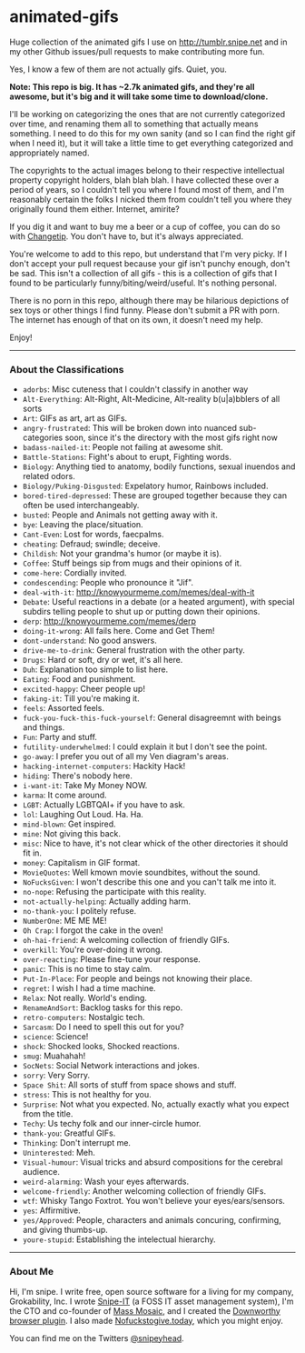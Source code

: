 # animated-gifs
Huge collection of the animated gifs I use on http://tumblr.snipe.net and in my other Github issues/pull requests to make contributing more fun.

Yes, I know a few of them are not actually gifs. Quiet, you.

**Note: This repo is big. It has ~2.7k animated gifs, and they're all awesome, but it's big and it will take some time to download/clone.**

I'll be working on categorizing the ones that are not currently categorized over time, and renaming them all to something that actually means something. I need to do this for my own sanity (and so I can find the right gif when I need it), but it will take a little time to get everything categorized and appropriately named.

The copyrights to the actual images belong to their respective intellectual property copyright holders, blah blah blah. I have collected these over a period of years, so I couldn't tell you where I found most of them, and I'm reasonably certain the folks I nicked them from couldn't tell you where they originally found them either. Internet, amirite?

If you dig it and want to buy me a beer or a cup of coffee, you can do so with [Changetip](https://www.changetip.com/tipme/snipe). You don't have to, but it's always appreciated.

You're welcome to add to this repo, but understand that I'm very picky. If I don't accept your pull request because your gif isn't punchy enough, don't be sad. This isn't a collection of all gifs - this is a collection of gifs that I found to be particularly funny/biting/weird/useful. It's nothing personal.

There is no porn in this repo, although there may be hilarious depictions of sex toys or other things I find funny. Please don't submit a PR with porn. The internet has enough of that on its own, it doesn't need my help. 

Enjoy!

-----

### About the Classifications

- `adorbs`: Misc cuteness that I couldn't classify in another way
- `Alt-Everything`: Alt-Right, Alt-Medicine, Alt-reality b(u|a)bblers of all sorts
- `Art`: GIFs as art, art as GIFs.
- `angry-frustrated`: This will be broken down into nuanced sub-categories soon, since it's the directory with the most gifs right now
- `badass-nailed-it`: People not failing at awesome shit.
- `Battle-Stations`: Fight's about to erupt, Fighting words.
- `Biology`: Anything tied to anatomy, bodily functions, sexual inuendos and related odors.
- `Biology/Puking-Disgusted`: Expelatory humor, Rainbows included.
- `bored-tired-depressed`: These are grouped together because they can often be used interchangeably.
- `busted`: People and Animals not getting away with it.
- `bye`: Leaving the place/situation.
- `Cant-Even`: Lost for words, faecpalms.
- `cheating`: Defraud; swindle; deceive.
- `Childish`: Not your grandma's humor (or maybe it is).
- `Coffee`: Stuff beings sip from mugs and their opinions of it.
- `come-here`: Cordially invited.
- `condescending`: People who pronounce it "Jif".
- `deal-with-it`: http://knowyourmeme.com/memes/deal-with-it
- `Debate`: Useful reactions in a debate (or a heated argument), with special subdirs telling people to shut up or putting down their opinions.
- `derp`: http://knowyourmeme.com/memes/derp
- `doing-it-wrong`: All fails here. Come and Get Them!
- `dont-understand`: No good answers.
- `drive-me-to-drink`: General frustration with the other party.
- `Drugs`: Hard or soft, dry or wet, it's all here.
- `Duh`: Explanation too simple to list here.
- `Eating`: Food and punishment.
- `excited-happy`: Cheer people up!
- `faking-it`: Till you're making it.
- `feels`: Assorted feels.
- `fuck-you-fuck-this-fuck-yourself`: General disagreemnt with beings and things.
- `Fun`: Party and stuff.
- `futility-underwhelmed`: I could explain it but I don't see the point.
- `go-away`: I prefer you out of all my Ven diagram's areas.
- `hacking-internet-computers`: Hackity Hack!
- `hiding`: There's nobody here.
- `i-want-it`: Take My Money NOW.
- `karma`: It come around.
- `LGBT`: Actually LGBTQAI+ if you have to ask.
- `lol`: Laughing Out Loud. Ha. Ha.
- `mind-blown`: Get inspired.
- `mine`: Not giving this back.
- `misc`: Nice to have, it's not clear whick of the other directories it should fit in.
- `money`: Capitalism in GIF format.
- `MovieQuotes`: Well kmown movie soundbites, without the sound.
- `NoFucksGiven`: I won't describe this one and you can't talk me into it.
- `no-nope`: Refusing the participate with this reality.
- `not-actually-helping`: Actually adding harm.
- `no-thank-you`: I politely refuse.
- `NumberOne`: ME ME ME!
- `Oh Crap`: I forgot the cake in the oven!
- `oh-hai-friend`: A welcoming collection of friendly GIFs.
- `overkill`: You're over-doing it wrong.
- `over-reacting`: Please fine-tune your response.
- `panic`: This is no time to stay calm.
- `Put-In-Place`: For people and beings not knowing their place.
- `regret`: I wish I had a time machine.
- `Relax`: Not really. World's ending.
- `RenameAndSort`: Backlog tasks for this repo.
- `retro-computers`: Nostalgic tech.
- `Sarcasm`: Do I need to spell this out for you?
- `science`: Science!
- `shock`: Shocked looks, Shocked reactions.
- `smug`: Muahahah!
- `SocNets`: Social Network interactions and jokes.
- `sorry`: Very Sorry.
- `Space Shit`: All sorts of stuff from space shows and stuff.
- `stress`: This is not healthy for you.
- `Surprise`: Not what you expected. No, actually exactly what you expect from the title.
- `Techy`: Us techy folk and our inner-circle humor.
- `thank-you`: Greatful GIFs.
- `Thinking`: Don't interrupt me.
- `Uninterested`: Meh.
- `Visual-humour`: Visual tricks and absurd compositions for the cerebral audience.
- `weird-alarming`: Wash your eyes afterwards.
- `welcome-friendly`: Another welcoming collection of friendly GIFs.
- `wtf`: Whisky Tango Foxtrot. You won't believe your eyes/ears/sensors.
- `yes`: Affirmitive.
- `yes/Approved`: People, characters and animals concuring, confirming, and giving thumbs-up.
- `youre-stupid`: Establishing the intelectual hierarchy.

-----

### About Me

Hi, I'm snipe. I write free, open source software for a living for my company, Grokability, Inc. I wrote [Snipe-IT](https://snipeitapp.com) (a FOSS IT asset management system), I'm the CTO and co-founder of [Mass Mosaic](https://massmosaic.com), and I created the [Downworthy browser plugin](http://downworthy.snipe.net). I also made [Nofuckstogive.today](http://nofuckstogive.today), which you might enjoy.

You can find me on the Twitters [@snipeyhead](https://twitter.com/snipeyhead).
